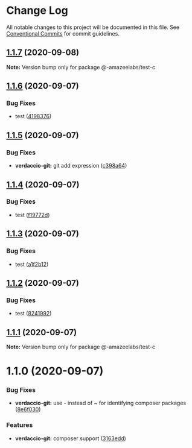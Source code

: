 # Change Log

All notable changes to this project will be documented in this file.
See [Conventional Commits](https://conventionalcommits.org) for commit guidelines.

## [1.1.7](https://github.com/AmazeeLabs/silverback-mono/compare/@-amazeelabs/test-c@1.1.6...@-amazeelabs/test-c@1.1.7) (2020-09-08)

**Note:** Version bump only for package @-amazeelabs/test-c





## [1.1.6](https://github.com/AmazeeLabs/silverback-mono/compare/@-amazeelabs/test-c@1.1.5...@-amazeelabs/test-c@1.1.6) (2020-09-07)


### Bug Fixes

* test ([4198376](https://github.com/AmazeeLabs/silverback-mono/commit/41983767706cf6e33b762230a0e5f58a543e6e30))





## [1.1.5](https://github.com/AmazeeLabs/silverback-mono/compare/@-amazeelabs/test-c@1.1.4...@-amazeelabs/test-c@1.1.5) (2020-09-07)


### Bug Fixes

* **verdaccio-git:** git add expression ([c398a64](https://github.com/AmazeeLabs/silverback-mono/commit/c398a64d899ae94375150cf9f08e5e70f9bceacf))





## [1.1.4](https://github.com/AmazeeLabs/silverback-mono/compare/@-amazeelabs/test-c@1.1.3...@-amazeelabs/test-c@1.1.4) (2020-09-07)


### Bug Fixes

* test ([f19772d](https://github.com/AmazeeLabs/silverback-mono/commit/f19772d22de684bfd485566570bc8c2efef65cb2))





## [1.1.3](https://github.com/AmazeeLabs/silverback-mono/compare/@-amazeelabs/test-c@1.1.2...@-amazeelabs/test-c@1.1.3) (2020-09-07)


### Bug Fixes

* test ([a1f2b12](https://github.com/AmazeeLabs/silverback-mono/commit/a1f2b12d3c86ae811407a4558a1cdbbb466ee82e))





## [1.1.2](https://github.com/AmazeeLabs/silverback-mono/compare/@-amazeelabs/test-c@1.1.1...@-amazeelabs/test-c@1.1.2) (2020-09-07)


### Bug Fixes

* test ([8241992](https://github.com/AmazeeLabs/silverback-mono/commit/8241992effbf61e20de6ab034bd498085e0c7d46))





## [1.1.1](https://github.com/AmazeeLabs/silverback-mono/compare/@-amazeelabs/test-c@1.1.0...@-amazeelabs/test-c@1.1.1) (2020-09-07)

**Note:** Version bump only for package @-amazeelabs/test-c





# 1.1.0 (2020-09-07)


### Bug Fixes

* **verdaccio-git:** use - instead of ~ for identifying composer packages ([8e6f030](https://github.com/AmazeeLabs/silverback-mono/commit/8e6f0307a5dca7c97f9ad65135143d7fcb71f8d7))


### Features

* **verdaccio-git:** composer support ([3163edd](https://github.com/AmazeeLabs/silverback-mono/commit/3163eddb925f24b7786b37d735106a0b8fd32b2f))
